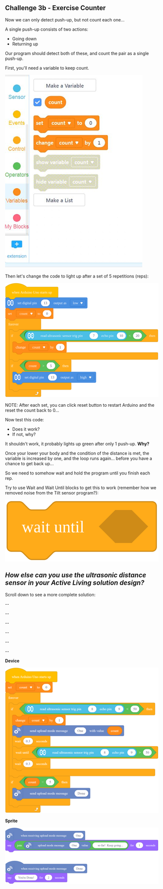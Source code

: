 Challenge 3b - Exercise Counter
---

Now we can only detect push-up, but not count each one...

A single push-up consists of two actions:
- Going down
- Returning up

Our program should detect both of these, and count the pair as a single push-up.

First, you'll need a variable to keep count.

![](images/countvar.jpg)

Then let's change the code to light up after a set of 5 repetitions (reps):

![](images/ultrasoniccountcode.svg)

NOTE: After each set, you can click reset button to restart Arduino and the reset the count back to 0...

Now test this code:

- Does it work?
- If not, why?

It shouldn't work, it probably lights up green after only 1 push-up.  **Why?**

Once your lower your body and the condition of the distance is met, the variable is increased by one, and the loop runs again... before you have a chance to get back up...

So we need to somehow wait and hold the program until you finish each rep.

Try to use Wait and Wait Until blocks to get this to work (remember how we removed noise from the Tilt sensor program?):

![](images/waituntil.svg)

## *How else can you use the ultrasonic distance sensor in your Active Living solution design?*

Scroll down to see a more complete solution:

--

--

--

--

--

--

**Device**

![](images/ultrasonicfullexampledevice.png)


**Sprite**

![](images/ultrasonicfullexamplesprite.png)